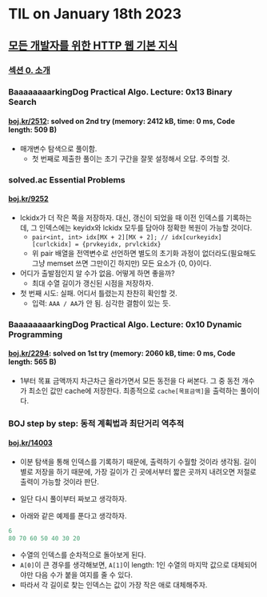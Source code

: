 # **TIL on January 18th 2023**
## [모든 개발자를 위한 HTTP 웹 기본 지식](https://inf.run/McVb)
### [섹션 0. 소개](../../../Computer%20Science/http/ch-00-01-18-2023.md)

### BaaaaaaaarkingDog Practical Algo. Lecture: 0x13 Binary Search
#### [boj.kr/2512](../../../Problem%20Solving/boj/Binary%20search/2512-01-18-2023.cpp): solved on 2nd try (memory: 2412 kB, time: 0 ms, Code length: 509 B)
* 매개변수 탐색으로 풀이함.
  - 첫 번째로 제출한 풀이는 초기 구간을 잘못 설정해서 오답. 주의할 것.


### solved.ac Essential Problems
#### [boj.kr/9252](../../../Problem%20Solving/boj/solvedac/9252-01-09-2023.cpp)
* lckidx가 더 작은 쪽을 저장하자. 대신, 갱신이 되었을 때 이전 인덱스를 기록하는데, 그 인덱스에는 keyidx와 lckidx 모두를 담아야 정확한 복원이 가능할 것이다.
  - `pair<int, int> idx[MX + 2][MX + 2]; // idx[curkeyidx][curlckidx] = {prvkeyidx, prvlckidx}`
  - 위 pair 배열을 전역변수로 선언하면 별도의 초기화 과정이 없더라도(필요해도 그냥 memset 쓰면 그만이긴 하지만) 모든 요소가 {0, 0}이다.
* 어디가 출발점인지 알 수가 없음. 어떻게 하면 좋을까?
  - 최대 수열 길이가 갱신된 시점을 저장하자.
* 첫 번째 시도: 실패. 어디서 틀렸는지 찬찬히 확인할 것.
  - 입력: `AAA / AA`가 안 됨. 심각한 결함이 있는 듯.


### BaaaaaaaarkingDog Practical Algo. Lecture: 0x10 Dynamic Programming
#### [boj.kr/2294](../../../Problem%20Solving/boj/Dynamic%20programming/2294-01-18-2023.cpp): solved on 1st try (memory: 2060 kB, time: 0 ms, Code length: 565 B)
* 1부터 목표 금액까지 차근차근 올라가면서 모든 동전을 다 써본다. 그 중 동전 개수가 최소인 값만 cache에 저장한다. 최종적으로 `cache[목표금액]`을 출력하는 풀이이다.


### BOJ step by step: 동적 계획법과 최단거리 역추적
#### [boj.kr/14003](../../../Problem%20Solving/boj/Dynamic%20programming/14003-01-18-2023.cpp)
* 이분 탐색을 통해 인덱스를 기록하기 때문에, 출력하기 수월할 것이라 생각됨. 길이 별로 저장을 하기 때문에, 가장 길이가 긴 곳에서부터 짧은 곳까지 내려오면 저절로 출력이 가능할 것이라 판단.
* 일단 다시 풀이부터 짜보고 생각하자.

* 아래와 같은 예제를 푼다고 생각하자.

```cpp
6
80 70 60 50 40 30 20
```

  - 수열의 인덱스를 순차적으로 돌아보게 된다.
  - `A[0]`이 큰 경우를 생각해보면, `A[1]`이 length: 1인 수열의 마지막 값으로 대체되어야만 다음 수가 붙을 여지를 줄 수 있다.
  - 따라서 각 길이로 찾는 인덱스는 값이 가장 작은 애로 대체해주자.